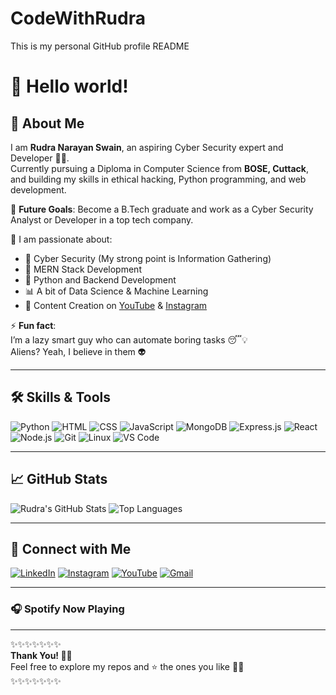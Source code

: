 # CodeWithRudra
This is my personal GitHub profile README

# 🙏 Hello world!

## 👋 About Me
I am **Rudra Narayan Swain**, an aspiring Cyber Security expert and Developer 👨‍💻.  
Currently pursuing a Diploma in Computer Science from **BOSE, Cuttack**, and building my skills in ethical hacking, Python programming, and web development.

🚀 **Future Goals**: Become a B.Tech graduate and work as a Cyber Security Analyst or Developer in a top tech company.

🎯 I am passionate about:
- 🔐 Cyber Security (My strong point is Information Gathering)
- 🧠 MERN Stack Development
- 🐍 Python and Backend Development
- 📊 A bit of Data Science & Machine Learning
- 🎥 Content Creation on [YouTube](https://www.youtube.com/@CodewithRudraoffical) & [Instagram](https://www.instagram.com/codewithrudra)

⚡ **Fun fact**:  
I’m a lazy smart guy who can automate boring tasks 😴💡  
Aliens? Yeah, I believe in them 👽  

---

## 🛠️ Skills & Tools
![Python](https://img.shields.io/badge/-Python-3776AB?style=flat&logo=python&logoColor=white)
![HTML](https://img.shields.io/badge/-HTML5-E34F26?style=flat&logo=html5&logoColor=white)
![CSS](https://img.shields.io/badge/-CSS3-1572B6?style=flat&logo=css3)
![JavaScript](https://img.shields.io/badge/-JavaScript-F7DF1E?style=flat&logo=javascript&logoColor=black)
![MongoDB](https://img.shields.io/badge/-MongoDB-47A248?style=flat&logo=mongodb)
![Express.js](https://img.shields.io/badge/-Express.js-000000?style=flat&logo=express)
![React](https://img.shields.io/badge/-React-61DAFB?style=flat&logo=react)
![Node.js](https://img.shields.io/badge/-Node.js-339933?style=flat&logo=node.js)
![Git](https://img.shields.io/badge/-Git-F05032?style=flat&logo=git)
![Linux](https://img.shields.io/badge/-Linux-FCC624?style=flat&logo=linux&logoColor=black)
![VS Code](https://img.shields.io/badge/-VSCode-007ACC?style=flat&logo=visual-studio-code)

---

## 📈 GitHub Stats

![Rudra's GitHub Stats](https://github-readme-stats.vercel.app/api?username=CodeWithRudra&show_icons=true&theme=radical)
![Top Languages](https://github-readme-stats.vercel.app/api/top-langs/?username=CodeWithRudra&layout=compact&theme=radical)

---

## 🔗 Connect with Me

[![LinkedIn](https://img.shields.io/badge/-LinkedIn-blue?style=flat&logo=linkedin)](https://www.linkedin.com/in/rudra-narayan-swain/)
[![Instagram](https://img.shields.io/badge/-Instagram-E4405F?style=flat&logo=instagram&logoColor=white)](https://www.instagram.com/codewithrudra)
[![YouTube](https://img.shields.io/badge/-YouTube-FF0000?style=flat&logo=youtube&logoColor=white)](https://www.youtube.com/@CodewithRudraoffical)
[![Gmail](https://img.shields.io/badge/-Gmail-D14836?style=flat&logo=gmail&logoColor=white)](mailto:rudranarayanswain10001@gmail.com)

---

### 🎧 Spotify Now Playing
<!-- Use GitHub Action or external service to show your current track -->

---

✨✨✨✨✨✨✨  
**Thank You! 🙏🏼**  
Feel free to explore my repos and ⭐ the ones you like 👨‍💻  
✨✨✨✨✨✨✨

